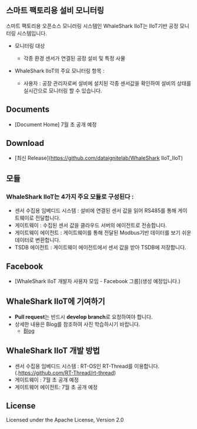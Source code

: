 ## 스마트 팩토리용 설비 모니터링

스마트 팩토리용 오픈소스 모니러링 시스템인 WhaleShark IIoT는 IIoT기반 공정 모니터링 시스템입니다.
 - 모니터링 대상
   - 각종 환경 센서가 연결된 공정 설비 및 특정 사물   


- WhaleShark IIoT의 주요 모니터링 항목 :
  - 사용자 : 공장 관리자로써 설비에 설치된 각종 센서값을 확인하여 설비의 상태를 실시간으로 모니터링 할 수 있습니다.

## Documents
 - [Document Home] 7월 초 공개 예정

## Download
 - [최신 Release](https://github.com/dataignitelab/WhaleShark IIoT_IIoT)

## 모듈
### WhaleShark IIoT는 4가지 주요 모듈로 구성된다 :
- 센서 수집용 임베디드 시스템 : 설비에 연결된 센서 값을 읽어 RS485를 통해 게이트웨이로 전달합니다.
- 게이트웨이 : 수집된 센서 값을 클라우드 서버의 에이전트로 전송합니다.
- 게이트웨이 에이전트 : 게이트웨이를 통해 전달된 Modbus기반 데이터를 보기 쉬운 데이터로 변환합니다.
- TSDB 에이전트 : 게이트웨이 에이전트에서 센서 값을 받아 TSDB에 저장합니다.

## Facebook
 - [WhaleShark IIoT 개발자 사용자 모임 - Facebook 그룹](생성 예정입니다.)

## WhaleShark IIoT에 기여하기
 - **Pull request**는 반드시 **develop branch**로 요청하여야 합니다.
 - 상세한 내용은 Blog를 참조하여 사진 학습하시기 바랍니다.
   - [Blog](.https://blog.naver.com/PostList.nhn?blogId=dataignitelab&categoryNo=6)
   
## WhaleShark IIoT 개발 방법
- 센서 수집용 임베디드 시스템 : RT-OS인 RT-Thread를 이용합니다.(.https://github.com/RT-Thread/rt-thread)
- 게이트웨이 : 7월 초 공개 예정
- 게이트웨어 에이전트:  7월 초 공개 예정

## License
Licensed under the Apache License, Version 2.0
<br>

